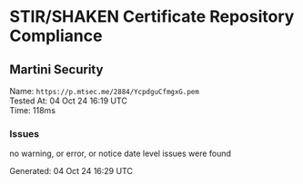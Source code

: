 # STIR/SHAKEN Certificate Repository Compliance

## Martini Security

Name: `https://p.mtsec.me/2884/YcpdguCfmgxG.pem`\
Tested At: 04 Oct 24 16:19 UTC\
Time: 118ms

### Issues

no warning, or error, or notice date level issues were found

Generated: 04 Oct 24 16:29 UTC